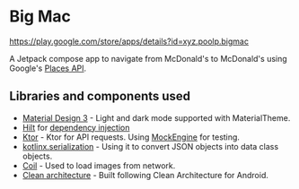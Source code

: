 # Big Mac
<https://play.google.com/store/apps/details?id=xyz.poolp.bigmac>

A Jetpack compose app to navigate from McDonald's to McDonald's using Google's [Places API][0].

Libraries and components used
--------------
* [Material Design 3][1] - Light and dark mode supported with MaterialTheme.
* [Hilt][2] for [dependency injection][3]
* [Ktor][4] - Ktor for API requests. Using [MockEngine][5] for testing.
* [kotlinx.serialization][6] - Using it to convert JSON objects into data class objects.
* [Coil][7] - Used to load images from network.
* [Clean architecture][8] - Built following Clean Architecture for Android.

[0]: https://developers.google.com/maps/documentation/places/web-service/op-overview
[1]: https://developer.android.com/jetpack/compose/themes/material3
[2]: https://developer.android.com/training/dependency-injection/hilt-android
[3]: https://developer.android.com/training/dependency-injection
[4]: https://ktor.io/
[5]: https://ktor.io/docs/http-client-testing.html
[6]: https://github.com/Kotlin/kotlinx.serialization
[7]: https://coil-kt.github.io/coil/compose/
[8]: https://developer.android.com/topic/architecture
